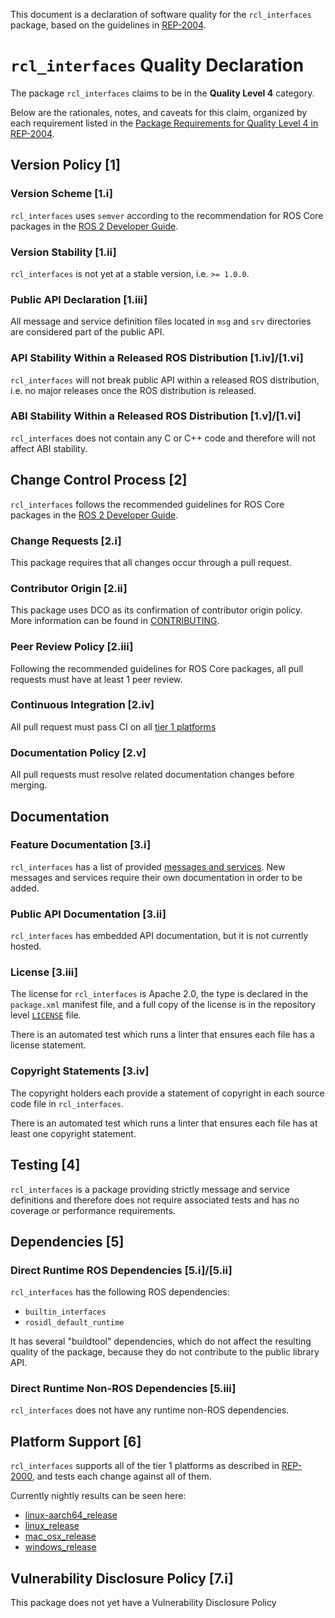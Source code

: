 This document is a declaration of software quality for the `rcl_interfaces` package, based on the guidelines in [REP-2004](https://www.ros.org/reps/rep-2004.html).

# `rcl_interfaces` Quality Declaration

The package `rcl_interfaces` claims to be in the **Quality Level 4** category.

Below are the rationales, notes, and caveats for this claim, organized by each requirement listed in the [Package Requirements for Quality Level 4 in REP-2004](https://www.ros.org/reps/rep-2004.html).

## Version Policy [1]

### Version Scheme [1.i]

`rcl_interfaces` uses `semver` according to the recommendation for ROS Core packages in the [ROS 2 Developer Guide](https://index.ros.org/doc/ros2/Contributing/Developer-Guide/#versioning).

### Version Stability [1.ii]

`rcl_interfaces` is not yet at a stable version, i.e. `>= 1.0.0`.

### Public API Declaration [1.iii]

All message and service definition files located in `msg` and `srv` directories are considered part of the public API.

### API Stability Within a Released ROS Distribution [1.iv]/[1.vi]

`rcl_interfaces` will not break public API within a released ROS distribution, i.e. no major releases once the ROS distribution is released.

### ABI Stability Within a Released ROS Distribution [1.v]/[1.vi]

`rcl_interfaces` does not contain any C or C++ code and therefore will not affect ABI stability.

## Change Control Process [2]

`rcl_interfaces` follows the recommended guidelines for ROS Core packages in the [ROS 2 Developer Guide](https://index.ros.org/doc/ros2/Contributing/Developer-Guide/#package-requirements).

### Change Requests [2.i]

This package requires that all changes occur through a pull request.

### Contributor Origin [2.ii]

This package uses DCO as its confirmation of contributor origin policy. More information can be found in [CONTRIBUTING](../CONTRIBUTING.md).

### Peer Review Policy [2.iii]

Following the recommended guidelines for ROS Core packages, all pull requests must have at least 1 peer review.

### Continuous Integration [2.iv]

All pull request must pass CI on all [tier 1 platforms](https://www.ros.org/reps/rep-2000.html#support-tiers)

### Documentation Policy [2.v]

All pull requests must resolve related documentation changes before merging.

## Documentation

### Feature Documentation [3.i]

`rcl_interfaces` has a list of provided [messages and services](README.md).
New messages and services require their own documentation in order to be added.

### Public API Documentation [3.ii]

`rcl_interfaces` has embedded API documentation, but it is not currently hosted.

### License [3.iii]

The license for `rcl_interfaces` is Apache 2.0, the type is declared in the `package.xml` manifest file, and a full copy of the license is in the repository level [`LICENSE`](../LICENSE) file.

There is an automated test which runs a linter that ensures each file has a license statement.

### Copyright Statements [3.iv]

The copyright holders each provide a statement of copyright in each source code file in `rcl_interfaces`.

There is an automated test which runs a linter that ensures each file has at least one copyright statement.

## Testing [4]

`rcl_interfaces` is a package providing strictly message and service definitions and therefore does not require associated tests and has no coverage or performance requirements.

## Dependencies [5]

### Direct Runtime ROS Dependencies [5.i]/[5.ii]

`rcl_interfaces` has the following ROS dependencies:
* `builtin_interfaces`
* `rosidl_default_runtime`

It has several "buildtool" dependencies, which do not affect the resulting quality of the package, because they do not contribute to the public library API.

### Direct Runtime Non-ROS Dependencies [5.iii]

`rcl_interfaces` does not have any runtime non-ROS dependencies.

## Platform Support [6]

`rcl_interfaces` supports all of the tier 1 platforms as described in [REP-2000](https://www.ros.org/reps/rep-2000.html#support-tiers), and tests each change against all of them.

Currently nightly results can be seen here:
* [linux-aarch64_release](https://ci.ros2.org/view/nightly/job/nightly_linux-aarch64_release/lastBuild/testReport/rcl_interfaces/)
* [linux_release](https://ci.ros2.org/view/nightly/job/nightly_linux_release/lastBuild/testReport/rcl_interfaces/)
* [mac_osx_release](https://ci.ros2.org/view/nightly/job/nightly_osx_release/lastBuild/testReport/rcl_interfaces/)
* [windows_release](https://ci.ros2.org/view/nightly/job/nightly_win_rel/lastBuild/testReport/rcl_interfaces/)

## Vulnerability Disclosure Policy [7.i]

This package does not yet have a Vulnerability Disclosure Policy
